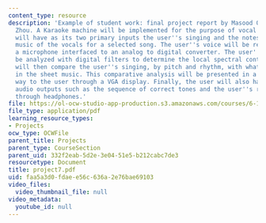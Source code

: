 ```yaml
---
content_type: resource
description: 'Example of student work: final project report by Masood Qazi and Zhongying
  Zhou. A Karaoke machine will be implemented for the purpose of vocal training. It
  will have as its two primary inputs the user''s singing and the notes from the sheet
  music of the vocals for a selected song. The user''s voice will be recorded through
  a microphone interfaced to an analog to digital converter. The user''s song will
  be analyzed with digital filters to determine the local spectral content. The system
  will then compare the user''s singing, by pitch and rhythm, with what is described
  in the sheet music. This comparative analysis will be presented in a meaningful
  way to the user through a VGA display. Finally, the user will also have access to
  audio outputs such as the sequence of correct tones and the user''s recorded voice
  through headphones.'
file: https://ol-ocw-studio-app-production.s3.amazonaws.com/courses/6-111-introductory-digital-systems-laboratory-spring-2006/faa5a3d0fdaee56c636a2e76bae69103_project7.pdf
file_type: application/pdf
learning_resource_types:
- Projects
ocw_type: OCWFile
parent_title: Projects
parent_type: CourseSection
parent_uid: 332f2eab-5d2e-3e04-51e5-b212cabc7de3
resourcetype: Document
title: project7.pdf
uid: faa5a3d0-fdae-e56c-636a-2e76bae69103
video_files:
  video_thumbnail_file: null
video_metadata:
  youtube_id: null
---
```


